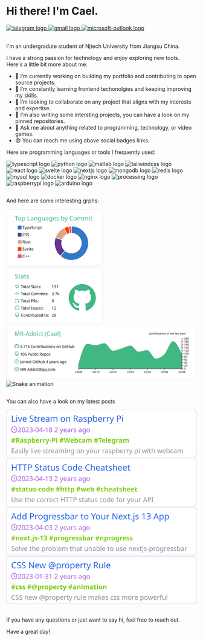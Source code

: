 <!-- welcome message -->

# Hi there! I'm Cael.

<!-- badge -->
<div>
  <a href="https://t.me/owencael" target="_blank">
    <img height="35" alt="telegram logo" src="https://img.shields.io/static/v1?message=Telegrm&logo=telegram&label=&color=2CA5E0&logoColor=white&labelColor=&style=for-the-badge" />
  </a>
  <a href="mailto:MR-Addict@qq.com" target="_blank">
    <img height="35" alt="gmail logo" src="https://img.shields.io/static/v1?message=Email&logo=gmail&label=&color=A084DC&logoColor=white&labelColor=&style=for-the-badge" />
  </a>
  <a href="https://mraddict.one" target="_blank">
    <img height="35" alt="microsoft-outlook logo" src="https://img.shields.io/static/v1?message=Website&logo=microsoft-outlook&label=&color=7F167F&logoColor=white&labelColor=&style=for-the-badge" />
  </a>
</div>

<br/>

I'm an undergradute student of Njtech University from Jiangsu China.

I have a strong passion for technology and enjoy exploring new tools. Here's a little bit more about me:

- 🔭 I’m currently working on building my portfolio and contributing to open source projects.
- 🌱 I’m constantly learning frontend techonolgies and keeping improving my skills.
- 👯 I’m looking to collaborate on any project that aligns with my interests and expertise.
- 💼 I'm also writing some intersting projects, you can have a look on my pinned repositories.
- 👋 Ask me about anything related to programming, technology, or video games.
- 😄 You can reach me using above social badges links.

Here are programming languages or tools I frequently used:

<div>
  <img height="30" width="42" alt="typescript logo" src="https://cdn.jsdelivr.net/gh/devicons/devicon/icons/typescript/typescript-plain.svg" />
  <img height="30" width="42" alt="python logo" src="https://cdn.jsdelivr.net/gh/devicons/devicon/icons/python/python-original.svg" />
  <img height="30" width="42" alt="matlab logo" src="https://cdn.jsdelivr.net/gh/devicons/devicon/icons/matlab/matlab-original.svg" />
  <img height="30" width="42" alt="tailwindcss logo" src="https://cdn.jsdelivr.net/gh/devicons/devicon/icons/tailwindcss/tailwindcss-plain.svg" />
  <img height="30" width="42" alt="react logo" src="https://cdn.jsdelivr.net/gh/devicons/devicon/icons/react/react-original.svg" />
  <img height="30" width="42" alt="svelte logo" src="https://cdn.jsdelivr.net/gh/devicons/devicon/icons/svelte/svelte-original.svg" />
  <img height="30" width="42" alt="nextjs logo" src="https://cdn.jsdelivr.net/gh/devicons/devicon/icons/nextjs/nextjs-original.svg" />
  <img height="30" width="42" alt="mongodb logo" src="https://cdn.jsdelivr.net/gh/devicons/devicon/icons/mongodb/mongodb-original.svg" />
  <img height="30" width="42" alt="redis logo" src="https://cdn.jsdelivr.net/gh/devicons/devicon/icons/redis/redis-original.svg" />
  <img height="30" width="42" alt="mysql logo" src="https://cdn.jsdelivr.net/gh/devicons/devicon/icons/mysql/mysql-original.svg" />
  <img height="30" width="42" alt="docker logo" src="https://cdn.jsdelivr.net/gh/devicons/devicon/icons/docker/docker-original.svg" />
  <img height="30" width="42" alt="nginx logo" src="https://cdn.jsdelivr.net/gh/devicons/devicon/icons/nginx/nginx-original.svg" />
  <img height="30" width="42" alt="processing logo" src="https://cdn.jsdelivr.net/gh/devicons/devicon/icons/processing/processing-original.svg" />
  <img height="30" width="42" alt="raspberrypi logo" src="https://cdn.jsdelivr.net/gh/devicons/devicon/icons/raspberrypi/raspberrypi-original.svg"/>
  <img height="30" width="42" alt="arduino logo" src="https://cdn.jsdelivr.net/gh/devicons/devicon/icons/arduino/arduino-original.svg" />
</div>

##

And here are some interesting grphs:

<!-- grph -->
<div align="left">
  <div>
    <img height="150" alt="stats graph" src="https://raw.githubusercontent.com/MR-Addict/MR-Addict/build/profile-summary-card-output/vue/2-most-commit-language.svg" />
    <img height="150" alt="languages graph" src="https://raw.githubusercontent.com/MR-Addict/MR-Addict/build/profile-summary-card-output/vue/3-stats.svg" />
  </div>
  <img src="https://raw.githubusercontent.com/MR-Addict/MR-Addict/build/profile-summary-card-output/vue/0-profile-details.svg" alt="profile detail" />
  <img src="https://raw.githubusercontent.com/MR-Addict/MR-Addict/build/snake/snake.svg" alt="Snake animation" />
</div>

##

You can also have a look on my latest posts

[![post1](https://raw.githubusercontent.com/MR-Addict/MR-Addict/build/posts/post1.svg)](https://mraddict.one/blog)
[![post2](https://raw.githubusercontent.com/MR-Addict/MR-Addict/build/posts/post2.svg)](https://mraddict.one/blog)
[![post3](https://raw.githubusercontent.com/MR-Addict/MR-Addict/build/posts/post3.svg)](https://mraddict.one/blog)
[![post4](https://raw.githubusercontent.com/MR-Addict/MR-Addict/build/posts/post4.svg)](https://mraddict.one/blog)

##

If you have any questions or just want to say hi, feel free to reach out.

Have a great day!

